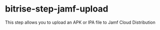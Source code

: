 # bitrise-step-jamf-upload
This step allows you to upload an APK or IPA  file to Jamf Cloud Distribution
